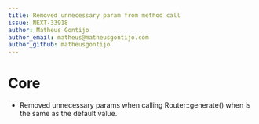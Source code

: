 ```yaml
---
title: Removed unnecessary param from method call
issue: NEXT-33918
author: Matheus Gontijo
author_email: matheus@matheusgontijo.com
author_github: matheusgontijo
---
```

# Core
* Removed unnecessary params when calling Router::generate() when is the same as the default value. 
